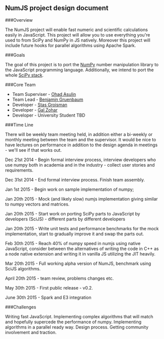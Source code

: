 NumJS project design document
-----------------------------------------


###Overview

The NumJS project will enable fast numeric and scientific calculations easily in JavaScript. This project will allow you to use everything you're used to from SciPy and NumPy in JS natively. Moreover this project will include future hooks for parallel algorithms using Apache Spark.

###Goals

The goal of this project is to port the [NumPy](http://www.numpy.org/) number manipulation library to the JavaScript programming language. Additionally, we intend to port the whole [SciPy stack](http://www.scipy.org/install.html). 

###Core Team

- Team Superviser - [Ohad Asulin](https://github.com/mrohad)
- Team Lead - [Benjamin Gruenbaum](https://github.com/benjamingr)
- Developer - [Stas Groisman](https://github.com/RunningWithScissors)
- Developer - [Gal Zohar](https://github.com/galzo)
- Developer - University Student TBD

###Time Line

There will be weekly team meeting held, in addition either a bi-weekly or monthly meeting between the team and the supervisor. It would be nice to have lectures on performance in addition to the design agenda in meetings - we'll see if that works out.  

Dec 21st 2014 - Begin formal interview process, interview developers who use numpy both in academia and in the industry - collect user stories and requirements.

Dec 31st 2014 - End formal interview process. Finish team assembly.

Jan 1st 2015 - Begin work on sample implementation of numpy;

Jan 20th 2015 - Mock (and likely slow) numjs implementation giving similar to numpy vectors and matrices. 

Jan 20th 2015 - Start work on porting SciPy parts to JavaScript by developers (SciJS) - different parts by different developers

Jan 20th 2015 - Write unit tests and performance benchmarks for the mock implementation, start to gradually improve it and swap the parts out.

Feb 30th 2015 - Reach 40% of numpy speed in numjs using native JavaScript, consider between the alternatives of writing the code in C++ as a node native extension and writing it in vanilla JS utilizing the JIT heavily. 

Mar 20th 2015 - Full working alpha version of NumJS, benchmark using SciJS algorithms. 

April 20th 2015 - team review, problems changes etc.

May 30th 2015 - First public release - v0.2.

June 30th 2015 - Spark and E3 integration

###Challenges

Writing fast JavaScript. 
Implementing complex algorithms that will match and hopefully supercede the performance of numpy.
Implementing algorithms in a parallel ready way.
Design process.
Getting community involvement and traction.
